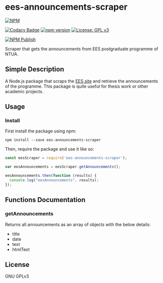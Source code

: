 # ees-announcements-scraper
[![NPM](https://nodei.co/npm/ees-announcements-scraper.png?compact=true)](https://nodei.co/npm/ees-announcements-scraper/)

[![Codacy Badge](https://app.codacy.com/project/badge/Grade/5e996492449e404d9cbec0ceaa80f718)](https://www.codacy.com/gh/yannisalexiou/ees-announcements-scraper/dashboard?utm_source=github.com&amp;utm_medium=referral&amp;utm_content=yannisalexiou/ees-announcements-scraper&amp;utm_campaign=Badge_Grade)
[![npm version](https://badge.fury.io/js/ees-announcements-scraper.svg)](https://badge.fury.io/js/ees-announcements-scraper)
[![License: GPL v3](https://img.shields.io/badge/License-GPL%20v3-blue.svg)](https://www.gnu.org/licenses/gpl-3.0)

[![NPM Publish](https://github.com/yannisalexiou/ees-announcements-scraper/actions/workflows/npm-publish.yml/badge.svg)](https://github.com/yannisalexiou/ees-announcements-scraper/actions/workflows/npm-publish.yml)

Scraper that gets the announcements from EES postgraduate programme of NTUA.

## Simple Description
A Node.js package that scraps the [EES site](http://mycourses.ntua.gr/courses/PSTGR1083/) and retrieve the announcements of the programme.
This package is quite useful for thesis work or other academic projects.

## Usage

### Install
First install the package using npm:
```properties
npm install --save ees-announcements-scraper
```

Then, require the package and use it like so:
```javascript
const eesScraper = require('ees-announcements-scraper');

var eesAnnouncements = eesScraper.getAnnouncements();

eesAnnouncements.then(function (results) {
  console.log("eesAnnouncements", results);
});
```

## Functions Documentation
### getAnnouncements
Returns all announcements as an array of objects with the below details:
* title
* date
* text
* htmlText

## License
GNU GPLv3